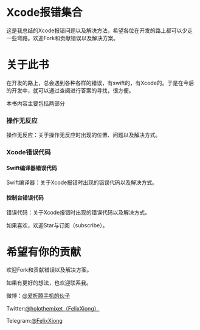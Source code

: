 # Xcode报错集合

这是我总结的Xcode报错问题以及解决方法，希望各位在开发的路上都可以少走一些弯路。欢迎Fork和贡献错误以及解决方案。

# 关于此书

在开发的路上，总会遇到各种各样的错误，有swift的，有Xcode的。于是在今后的开发中，就可以通过查阅进行答案的寻找，很方便。

本书内容主要包括两部分

### 操作无反应

操作无反应：关于操作无反应时出现的位置、问题以及解决方式。

### Xcode错误代码

#### Swift编译器错误代码

Swift编译器：关于Xcode报错时出现的错误代码以及解决方式。

#### 控制台错误代码

错误代码：关于Xcode报错时出现的错误代码以及解决方式。

如果喜欢，欢迎Star与订阅（subscribe）。

# 希望有你的贡献

欢迎Fork和贡献错误以及解决方案。

如果有更好的想法，也欢迎联系我。

微博：[@爱折腾手机的伙子](https://weibo.com/5210076054/profile?rightmod=1&wvr=6&mod=personinfo&is_all=1)

Twitter:[@holothemixet（FelixXiong）](https://twitter.com/holothemixet)

Telegram:[@FelixXiong](t.me/FelixXiong)

